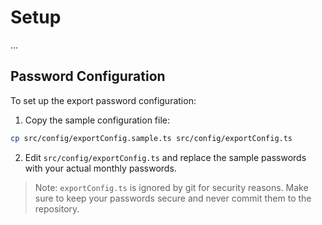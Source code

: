# Setup

...

## Password Configuration

To set up the export password configuration:

1. Copy the sample configuration file:
```bash
cp src/config/exportConfig.sample.ts src/config/exportConfig.ts
```

2. Edit `src/config/exportConfig.ts` and replace the sample passwords with your actual monthly passwords.

> Note: `exportConfig.ts` is ignored by git for security reasons. Make sure to keep your passwords secure and never commit them to the repository.